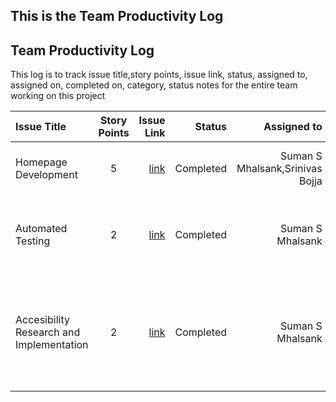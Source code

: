 ## This is the Team Productivity Log

## Team Productivity Log
This log is to track issue title,story points, issue link, status, assigned to, assigned on, completed on, category, status notes for the entire team working on this project

| Issue Title          | Story Points |   Issue Link |    Status | Assigned to |  Assigned on | Completed on |        Category | Status notes |
|:---------------------|:------------:|-------------:|----------:|------------:|-------------:|-------------:|----------------:|------------:|
| Homepage Development |      5       |  [link](https://github.com/Sumanmhalsank02/mywebclass-simulation/issues/1 )       | Completed | Suman S Mhalsank,Srinivas Bojja | 25 March '23 | 25 March '23 | Website Feature | Made Changes to the weclass simulation |
| Automated Testing    |      2       |     [link](https://github.com/Sumanmhalsank02/mywebclass-simulation/issues/2)       | Completed | Suman S Mhalsank | 25 March '23 | 25 March '23 |  Research | Performed research on automated testing, Specifically Playwright |
|  Accesibility Research and Implementation  | 2 | [link](https://github.com/Sumanmhalsank02/mywebclass-simulation/issues/3)  |Completed | Suman S Mhalsank | 25 March '23 | 25 March '23 |Research and Testing|  Did research on what accessibility is, how to perform and wrote playwright test |
